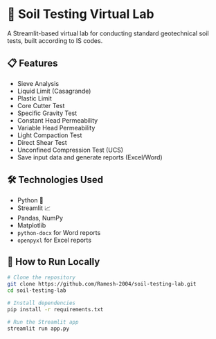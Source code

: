 # 🌱 Soil Testing Virtual Lab

A Streamlit-based virtual lab for conducting standard geotechnical soil tests, built according to IS codes.

## 📋 Features

- Sieve Analysis
- Liquid Limit (Casagrande)
- Plastic Limit
- Core Cutter Test
- Specific Gravity Test
- Constant Head Permeability
- Variable Head Permeability
- Light Compaction Test
- Direct Shear Test
- Unconfined Compression Test (UCS)
- Save input data and generate reports (Excel/Word)

## 🛠️ Technologies Used

- Python 🐍
- Streamlit 📈
- Pandas, NumPy
- Matplotlib
- `python-docx` for Word reports
- `openpyxl` for Excel reports

## 🚀 How to Run Locally

```bash
# Clone the repository
git clone https://github.com/Ramesh-2004/soil-testing-lab.git
cd soil-testing-lab

# Install dependencies
pip install -r requirements.txt

# Run the Streamlit app
streamlit run app.py
